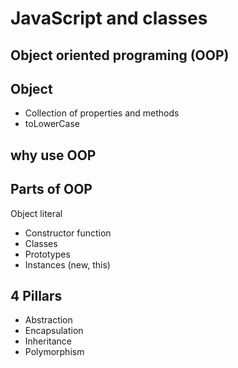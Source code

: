 # JavaScript and classes

## Object oriented programing (OOP)

## Object
- Collection of properties and methods
- toLowerCase

## why use OOP

## Parts of OOP
Object literal

- Constructor function
- Classes
- Prototypes
- Instances (new, this)

## 4 Pillars
- Abstraction
- Encapsulation
- Inheritance
- Polymorphism